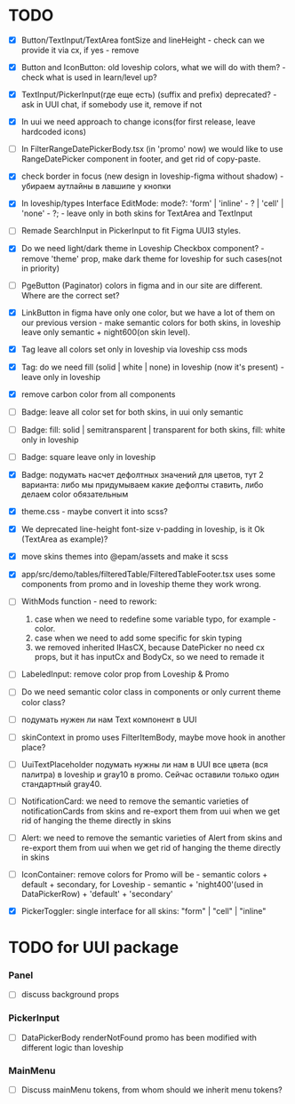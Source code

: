 # TODO
- [x] Button/TextInput/TextArea fontSize and lineHeight - check can we provide it via cx, if yes - remove
- [x] Button and IconButton: old loveship colors, what we will do with them? - check what is used in learn/level up?
- [x] TextInput/PickerInput(где еще есть) (suffix and prefix) deprecated? - ask in UUI chat, if somebody use it, remove if not
- [x] In uui we need approach to change icons(for first release, leave hardcoded icons)
- [ ] In FilterRangeDatePickerBody.tsx (in 'promo' now) we would like to use RangeDatePicker component in footer, and get rid of copy-paste.
- [x] check border in focus (new design in loveship-figma without shadow) - убираем аутлайны в лавшипе у кнопки
- [x] In loveship/types Interface EditMode: mode?: 'form' | 'inline' - ? | 'cell' | 'none' - ?; - leave only in both skins for TextArea and TextInput
- [ ] Remade SearchInput in PickerInput to fit Figma UUI3 styles.
- [x] Do we need light/dark theme in Loveship Checkbox component? - remove 'theme' prop, make dark theme for loveship for such cases(not in priority)
- [ ] PgeButton (Paginator) colors in figma and in our site are different. Where are the correct set?
- [x] LinkButton in figma have only one color, but we have a lot of them on our previous version - make semantic colors for both skins, in loveship leave only semantic + night600(on skin level).
- [x] Tag leave all colors set only in loveship via loveship css mods
- [x] Tag: do we need fill (solid | white | none) in loveship (now it's present) - leave only in loveship
- [x] remove carbon color from all components
- [ ] Badge: leave all color set for both skins, in uui only semantic
- [ ] Badge: fill: solid | semitransparent | transparent for both skins, fill: white only in loveship
- [ ] Badge: square leave only in loveship
- [x] Badge: подумать насчет дефолтных значений для цветов, тут 2 варианта: либо мы придумываем какие дефолты ставить, либо делаем color обязательным
- [x] theme.css - maybe convert it into scss?
- [x] We deprecated line-height font-size v-padding in loveship, is it Ok (TextArea as example)?
- [x] move skins themes into @epam/assets and make it scss
- [x] app/src/demo/tables/filteredTable/FilteredTableFooter.tsx uses some components from promo and in loveship theme they work wrong.

- [ ] WithMods function - need to rework:
     1) case when we need to redefine some variable typo, for example - color.
     2) case when we need to add some specific for skin typing
     3) we removed inherited IHasCX, because DatePicker no need cx props, but it has inputCx and BodyCx, so we need to remade it
- [ ] LabeledInput: remove color prop from Loveship & Promo
- [ ] Do we need semantic color class in components or only current theme color class?
- [ ] подумать нужен ли нам Text компонент в UUI
- [ ] skinContext in promo uses FilterItemBody, maybe move hook in another place?
- [ ] UuiTextPlaceholder подумать нужны ли нам в UUI все цвета (вся палитра) в loveship и gray10 в promo. Сейчас оставили только один стандартный gray40.
- [ ] NotificationCard: we need to remove the semantic varieties of notificationCards from skins and re-export them from uui when we get rid of hanging the theme directly in skins
- [ ] Alert: we need to remove the semantic varieties of Alert from skins and re-export them from uui when we get rid of hanging the theme directly in skins
- [ ] IconContainer: remove colors for Promo will be - semantic colors + default + secondary, for Loveship - semantic + 'night400'(used in DataPickerRow) + 'default' + 'secondary'
- [x] PickerToggler: single interface for all skins: "form" | "cell" | "inline"

# TODO for UUI package
### Panel
- [ ] discuss background props
### PickerInput
- [ ] DataPickerBody renderNotFound promo has been modified with different logic than loveship
### MainMenu
- [ ] Discuss mainMenu tokens, from whom should we inherit menu tokens?

